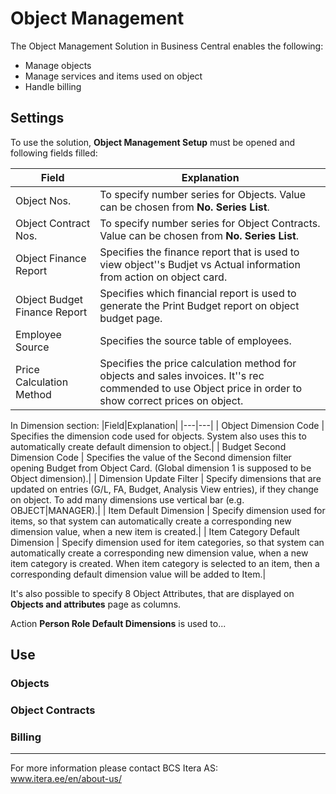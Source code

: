 # Object Management
The Object Management Solution in Business Central enables the following: 
- Manage objects
- Manage services and items used on object
- Handle billing

## Settings
To use the solution, **Object Management Setup** must be opened and following fields filled:

|Field|Explanation|
|---|---| 
| Object Nos. | To specify number series for Objects. Value can be chosen from **No. Series List**.|
| Object Contract Nos. | To specify number series for Object Contracts. Value can be chosen from **No. Series List**.|
| Object Finance Report | Specifies the finance report that is used to view object''s Budjet vs Actual information from action on object card.|
| Object Budget Finance Report | Specifies which financial report is used to generate the Print Budget report on object budget page.|
| Employee Source | Specifies the source table of employees.|
| Price Calculation Method | Specifies the price calculation method for objects and sales invoices. It''s rec commended to use Object price in order to show correct prices on object.|

In Dimension section:
|Field|Explanation|
|---|---| 
| Object Dimension Code | Specifies the dimension code used for objects. System also uses this to automatically create default dimension to object.|
| Budget Second Dimension Code | Specifies the value of the Second dimension filter opening Budget from Object Card. (Global dimension 1 is supposed to be Object dimension).|
| Dimension Update Filter | Specify dimensions that are updated on entries (G/L, FA, Budget, Analysis View entries), if they change on object. To add many dimensions use vertical bar (e.g. OBJECT|MANAGER).|
| Item Default Dimension | Specify dimension used for items, so that system can automatically create a corresponding new dimension value, when a new item is created.|
| Item Category Default Dimension | Specify dimension used for item categories, so that system can automatically create a corresponding new dimension value, when a new item category is created. When item category is selected to an item, then a corresponding default dimension value will be added to Item.|
 
It's also possible to specify 8 Object Attributes, that are displayed on **Objects and attributes** page as columns.

Action **Person Role Default Dimensions** is used to...

## Use
### Objects


### Object Contracts


### Billing
  
---

For more information please contact BCS Itera AS:  
<a href="https://www.itera.ee/en/about-us/" target="_blank">www.itera.ee/en/about-us/</a>
